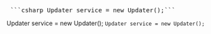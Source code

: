 <pre> ```csharp Updater service = new Updater();``` </pre>
   Updater service = new Updater();
   `Updater service = new Updater();`
